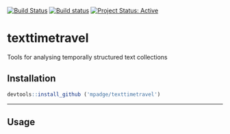 [![Build
Status](https://travis-ci.org/mpadge/texttimetravel.svg?branch=master)](https://travis-ci.org/mpadge/texttimetravel)
[![Build
status](https://ci.appveyor.com/api/projects/status/github/mpadge/texttimetravel?svg=true)](https://ci.appveyor.com/project/mpadge/texttimetravel)
[![Project Status:
Active](http://www.repostatus.org/badges/latest/active.svg)](http://www.repostatus.org/#active)

# texttimetravel

Tools for analysing temporally structured text collections

## Installation

``` r
devtools::install_github ('mpadge/texttimetravel')
```

-----

## Usage
